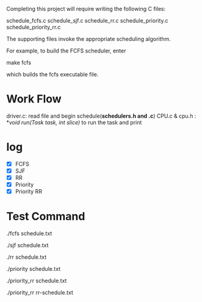 Completing this project will require writing the following C files:

schedule_fcfs.c
schedule_sjf.c
schedule_rr.c
schedule_priority.c
schedule_priority_rr.c

The supporting files invoke the appropriate scheduling algorithm. 

For example, to build the FCFS scheduler, enter

make fcfs

which builds the fcfs executable file.

# Work Flow
driver.c: read file and begin schedule(**schedulers.h and .c**)
CPU.c & cpu.h : **void run(Task *task, int slice)** to run the task and print

# log
- [x] FCFS
- [x] SJF
- [x] RR
- [x] Priority
- [x] Priority RR

# Test Command

./fcfs schedule.txt

./sjf schedule.txt

./rr schedule.txt

./priority schedule.txt

./priority_rr schedule.txt

./priority_rr rr-schedule.txt
